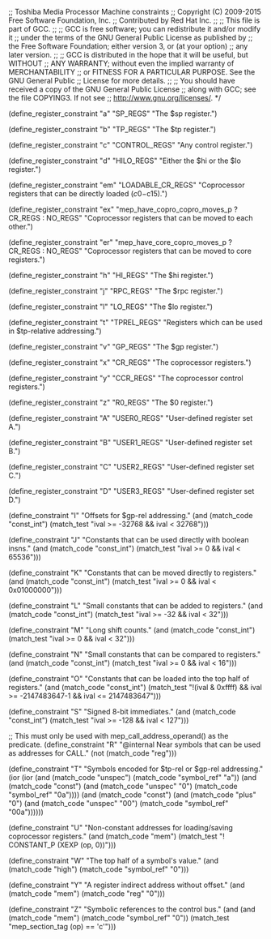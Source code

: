 ;; Toshiba Media Processor Machine constraints
;; Copyright (C) 2009-2015 Free Software Foundation, Inc.
;; Contributed by Red Hat Inc.
;;
;; This file is part of GCC.
;;
;; GCC is free software; you can redistribute it and/or modify it
;; under the terms of the GNU General Public License as published by
;; the Free Software Foundation; either version 3, or (at your option)
;; any later version.
;;
;; GCC is distributed in the hope that it will be useful, but WITHOUT
;; ANY WARRANTY; without even the implied warranty of MERCHANTABILITY
;; or FITNESS FOR A PARTICULAR PURPOSE.  See the GNU General Public
;; License for more details.
;;
;; You should have received a copy of the GNU General Public License
;; along with GCC; see the file COPYING3.  If not see
;; <http://www.gnu.org/licenses/>.  */



(define_register_constraint "a" "SP_REGS"
  "The $sp register.")

(define_register_constraint "b" "TP_REGS"
  "The $tp register.")

(define_register_constraint "c" "CONTROL_REGS"
  "Any control register.")

(define_register_constraint "d" "HILO_REGS"
  "Either the $hi or the $lo register.")

(define_register_constraint "em" "LOADABLE_CR_REGS"
  "Coprocessor registers that can be directly loaded ($c0-$c15).")

(define_register_constraint "ex" "mep_have_copro_copro_moves_p ? CR_REGS : NO_REGS"
  "Coprocessor registers that can be moved to each other.")

(define_register_constraint "er" "mep_have_core_copro_moves_p ? CR_REGS : NO_REGS"
  "Coprocessor registers that can be moved to core registers.")

(define_register_constraint "h" "HI_REGS"
  "The $hi register.")

(define_register_constraint "j" "RPC_REGS"
  "The $rpc register.")

(define_register_constraint "l" "LO_REGS"
  "The $lo register.")

(define_register_constraint "t" "TPREL_REGS"
  "Registers which can be used in $tp-relative addressing.")

(define_register_constraint "v" "GP_REGS"
  "The $gp register.")

(define_register_constraint "x" "CR_REGS"
  "The coprocessor registers.")

(define_register_constraint "y" "CCR_REGS"
  "The coprocessor control registers.")

(define_register_constraint "z" "R0_REGS"
  "The $0 register.")

(define_register_constraint "A" "USER0_REGS"
  "User-defined register set A.")

(define_register_constraint "B" "USER1_REGS"
  "User-defined register set B.")

(define_register_constraint "C" "USER2_REGS"
  "User-defined register set C.")

(define_register_constraint "D" "USER3_REGS"
  "User-defined register set D.")



(define_constraint "I"
  "Offsets for $gp-rel addressing."
  (and (match_code "const_int")
       (match_test "ival >= -32768 && ival < 32768")))

(define_constraint "J"
  "Constants that can be used directly with boolean insns."
  (and (match_code "const_int")
       (match_test "ival >= 0 && ival < 65536")))

(define_constraint "K"
  "Constants that can be moved directly to registers."
  (and (match_code "const_int")
       (match_test "ival >= 0 && ival < 0x01000000")))

(define_constraint "L"
  "Small constants that can be added to registers."
  (and (match_code "const_int")
       (match_test "ival >= -32 && ival < 32")))

(define_constraint "M"
  "Long shift counts."
  (and (match_code "const_int")
       (match_test "ival >= 0 && ival < 32")))

(define_constraint "N"
  "Small constants that can be compared to registers."
  (and (match_code "const_int")
       (match_test "ival >= 0 && ival < 16")))

(define_constraint "O"
  "Constants that can be loaded into the top half of registers."
  (and (match_code "const_int")
       (match_test "!(ival & 0xffff) && ival >= -2147483647-1 && ival <= 2147483647")))

(define_constraint "S"
  "Signed 8-bit immediates."
  (and (match_code "const_int")
       (match_test "ival >= -128 && ival < 127")))



;; This must only be used with mep_call_address_operand() as the predicate.
(define_constraint "R"
  "@internal
Near symbols that can be used as addresses for CALL."
  (not (match_code "reg")))

(define_constraint "T"
  "Symbols encoded for $tp-rel or $gp-rel addressing."
  (ior (ior
	(and (match_code "unspec")
	     (match_code "symbol_ref" "a"))
	(and (match_code "const")
	     (and (match_code "unspec" "0")
		  (match_code "symbol_ref" "0a"))))
       (and (match_code "const")
	    (and (match_code "plus" "0")
		 (and (match_code "unspec" "00")
		      (match_code "symbol_ref" "00a"))))))

(define_constraint "U"
  "Non-constant addresses for loading/saving coprocessor registers."
  (and (match_code "mem")
       (match_test "! CONSTANT_P (XEXP (op, 0))")))

(define_constraint "W"
  "The top half of a symbol's value."
  (and (match_code "high")
       (match_code "symbol_ref" "0")))

(define_constraint "Y"
  "A register indirect address without offset."
  (and (match_code "mem")
       (match_code "reg" "0")))

(define_constraint "Z"
  "Symbolic references to the control bus."
  (and (and (match_code "mem")
	    (match_code "symbol_ref" "0"))
       (match_test "mep_section_tag (op) == 'c'")))
